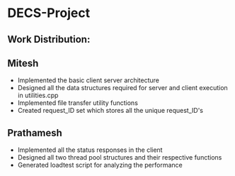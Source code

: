 # DECS-Project

## Work Distribution:

## Mitesh
- Implemented the basic client server architecture
- Designed all the data structures required for server and client execution in utilities.cpp
- Implemented file transfer utility functions
- Created request_ID set which stores all the unique request_ID's

## Prathamesh
- Implemented all the status responses in the client
- Designed all two thread pool structures and their respective functions
- Generated loadtest script for analyzing the performance
  

